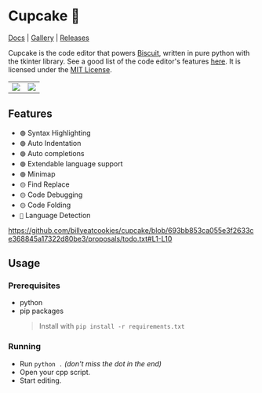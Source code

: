 # Cupcake 🧁

[Docs](https://billyeatcookies.github.io/cupcake/pages/docs.html) |
[Gallery](https://billyeatcookies.github.io/cupcake/index.html) |
[Releases](https://github.com/billyeatcookies/cupcake/releases)

<!--
<table>
    <td>
        <a href=https://billyeatcookies.github.io/cupcake/pages/docs.html>Docs</a>
    </td>
    <td>
        <a href=https://billyeatcookies.github.io/cupcake/index.html>Documentation</a>
    </td>
    <td>
        <a href=https://github.com/billyeatcookies/cupcake/releases>Releases</a>
    </td>
</table> -->
Cupcake is the code editor that powers [Biscuit](https://github.com/billyeatcookies/Biscuit), written in pure python with the tkinter library. See a good list of the code editor's features [here](#features). It is licensed under the [MIT License](./LICENSE).

<table>
    <td>
        <img src=https://user-images.githubusercontent.com/70792552/162617435-a9145e3e-e380-4afd-8e78-cbeedeb1bd24.gif />
    </td>
    <td>
        <img src=https://user-images.githubusercontent.com/70792552/162617464-65169951-fc20-44f3-9f24-a7d80cb6eb10.gif />
    </td>
</table>

<!-- ![something](.github/res/screenshot.png) -->

## Features

- `🟢` Syntax Highlighting
- `🟢` Auto Indentation
- `🟢` Auto completions
- `🟢` Extendable language support
- `🟢` Minimap
- `🟡` Find Replace
- `🟡` Code Debugging
- `🟡` Code Folding
- `🔴` Language Detection

https://github.com/billyeatcookies/cupcake/blob/693bb853ca055e3f2633ce368845a17322d80be3/proposals/todo.txt#L1-L10

## Usage

### Prerequisites

- python
- pip packages
    > Install with `pip install -r requirements.txt`

### Running

- Run `python .` *(don't miss the dot in the end)*
- Open your cpp script.
- Start editing.
